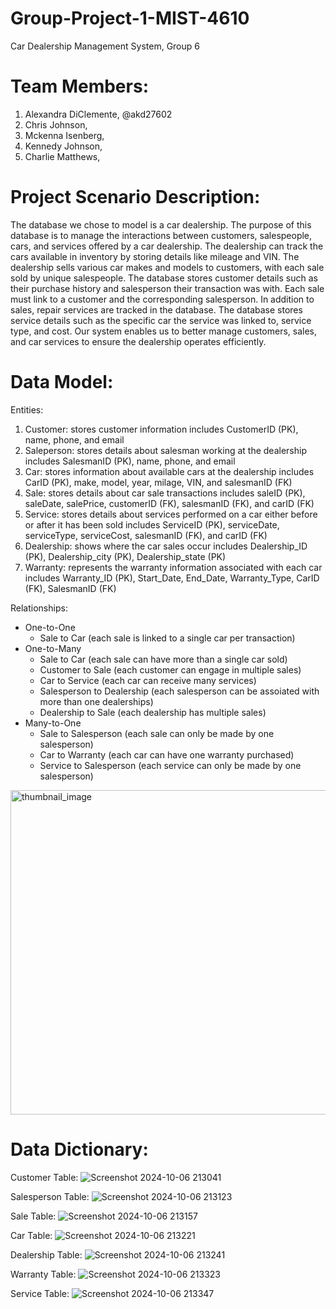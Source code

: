 # Group-Project-1-MIST-4610
Car Dealership Management System, Group 6

# Team Members:
1. Alexandra DiClemente, @akd27602
2. Chris Johnson,
3. Mckenna Isenberg,
4. Kennedy Johnson,
5. Charlie Matthews,

# Project Scenario Description:
The database we chose to model is a car dealership. The purpose of this database is to manage the interactions between customers, salespeople, cars, and services offered by a car dealership. The dealership can track the cars available in inventory by storing details like mileage and VIN. The dealership sells various car makes and models to customers, with each sale sold by unique salespeople. The database stores customer details such as their purchase history and salesperson their transaction was with. Each sale must link to a customer and the corresponding salesperson. In addition to sales, repair services are tracked in the database. The database stores service details such as the specific car the service was linked to, service type, and cost. Our system enables us to better manage customers, sales, and car services to ensure the dealership operates efficiently.

# Data Model:
Entities:
1. Customer: stores customer information includes CustomerID (PK), name, phone, and email
2. Saleperson: stores details about salesman working at the dealership includes SalesmanID (PK), name, phone, and email
3. Car: stores information about available cars at the dealership includes CarID (PK), make, model, year, milage, VIN, and salesmanID (FK)
4. Sale: stores details about car sale transactions includes saleID (PK), saleDate, salePrice, customerID (FK), salesmanID (FK), and carID (FK)
5. Service: stores details about services performed on a car either before or after it has been sold includes ServiceID (PK), serviceDate, serviceType, serviceCost, salesmanID (FK), and carID (FK)
6. Dealership: shows where the car sales occur includes Dealership_ID (PK), Dealership_city (PK), Dealership_state (PK)
7. Warranty: represents the warranty information associated with each car includes Warranty_ID (PK), Start_Date, End_Date, Warranty_Type, CarID (FK), SalesmanID (FK)

Relationships:
- One-to-One
    - Sale to Car (each sale is linked to a single car per transaction)
- One-to-Many
    - Sale to Car (each sale can have more than a single car sold)
    - Customer to Sale (each customer can engage in multiple sales)
    - Car to Service (each car can receive many services)
    - Salesperson to Dealership (each salesperson can be assoiated with more than one dealerships)
    - Dealership to Sale (each dealership has multiple sales)
- Many-to-One
    - Sale to Salesperson (each sale can only be made by one salesperson)
    - Car to Warranty (each car can have one warranty purchased)
    - Service to Salesperson (each service can only be made by one salesperson)

<img width="519" alt="thumbnail_image" src="https://github.com/user-attachments/assets/83afa553-c69c-4ef4-a376-f932fb3fa071">

# Data Dictionary:
Customer Table:
![Screenshot 2024-10-06 213041](https://github.com/user-attachments/assets/668c1899-a5ac-466a-9fc4-33de0ab8c83e)

Salesperson Table:
![Screenshot 2024-10-06 213123](https://github.com/user-attachments/assets/972995d6-378a-4316-9447-4aa5b94da046)

Sale Table:
![Screenshot 2024-10-06 213157](https://github.com/user-attachments/assets/1ac9cd0d-bb54-48c0-a7fb-74ef99514cbf)

Car Table:
![Screenshot 2024-10-06 213221](https://github.com/user-attachments/assets/05fc96a5-f315-4c7d-9e4e-e4126ec25318)

Dealership Table:
![Screenshot 2024-10-06 213241](https://github.com/user-attachments/assets/d96d754f-e062-41a9-8287-f0d398986ec1)

Warranty Table:
![Screenshot 2024-10-06 213323](https://github.com/user-attachments/assets/d66659ce-55ff-45e4-a27f-3bb6e225f6e1)

Service Table:
![Screenshot 2024-10-06 213347](https://github.com/user-attachments/assets/4b7259a1-fdc8-4fb8-88c2-6ec0410c2907)






